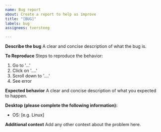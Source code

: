 ```yaml
---
name: Bug report
about: Create a report to help us improve
title: "[BUG]"
labels: bug
assignees: tversteeg

---
```


**Describe the bug**
A clear and concise description of what the bug is.

**To Reproduce**
Steps to reproduce the behavior:
1. Go to '...'
2. Click on '....'
3. Scroll down to '....'
4. See error

**Expected behavior**
A clear and concise description of what you expected to happen.

**Desktop (please complete the following information):**
 - OS: [e.g. Linux]

**Additional context**
Add any other context about the problem here.
